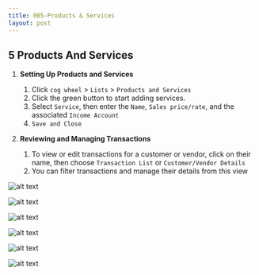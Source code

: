 ```yaml
---
title: 005-Products & Services
layout: post
---
```


## 5 Products And Services

1. **Setting Up Products and Services**  
   1. Click `cog wheel` > `Lists` > `Products and Services`  
   2. Click the green button to start adding services.  
   3. Select `Service`, then enter the `Name`, `Sales price/rate`, and the associated `Income Account`  
   4. `Save and Close`  

2. **Reviewing and Managing Transactions**
   1. To view or edit transactions for a customer or vendor, click on their name, then choose `Transaction List` or `Customer/Vendor Details`  
   2. You can filter transactions and manage their details from this view  


![alt text](../assets/images/5.1.sales.prods.services.lists.png) 
   
![alt text](../assets/images/5.2.sales.prods.services.types.png)

![alt text](../assets/images/Collect-vendor-info.png)

![alt text](../assets/images/qbo.products.purchases.png) 

![alt text](../assets/images/qbo.purchase.order.png)

![alt text](../assets/images/qbo-notes.products.services.png)

